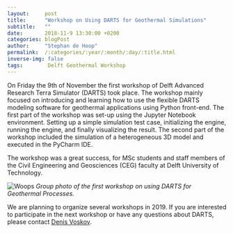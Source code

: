```yaml
---
layout:     post
title:      "Workshop on Using DARTS for Geothermal Simulations"
subtitle:   ""
date:       2018-11-9 13:30:00 +0200
categories: blogPost
author:     "Stephan de Hoop"
permalink:  /:categories/:year/:month/:day/:title.html
inverse-img: false
tags:        Delft Geothermal Workshop
---
```

<p>On Friday the 9th of November the first workshop of Delft Advanced Research Terra Simulator (DARTS) took place. The workshop mainly focused on 
introducing and learning how to use the flexible DARTS modeling software for geothermal applications using Python front-end. The first part of the workshop 
was set-up using the Jupyter Notebook environment. Setting up a simple simulation test case, initializing the engine, running the engine, and finally 
visualizing the result. The second part of the workshop included the simulation of a heterogeneous 3D model and executed in the PyCharm IDE.</p>

<p>The workshop was a great success, for MSc students and staff members of the Civil Engineering and Geosciences (CEG) faculty at Delft University 
of Technology. </p>

<p>
    <img src="{{site.baseurl}}/assets/img/group_photo_workshop.jpg" alt="Woops">
    <em>Group photo of the first workshop on using DARTS for Geothermal Processes.</em>
</p>

<p>We are planning to organize several workshops in 2019. If you are interested to participate in the next workshop 
or have any questions about DARTS, please contact <a href = "mailto:D.V.Voskov@tudelft.nl">Denis Voskov</a>.
